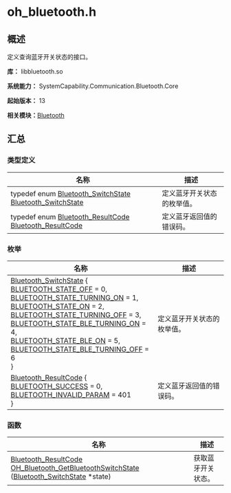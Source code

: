 # oh_bluetooth.h


## 概述

定义查询蓝牙开关状态的接口。

**库：** libbluetooth.so

**系统能力：** SystemCapability.Communication.Bluetooth.Core

**起始版本：** 13

**相关模块：**[Bluetooth](_bluetooth.md)


## 汇总


### 类型定义

| 名称 | 描述 | 
| -------- | -------- |
| typedef enum [Bluetooth_SwitchState](_bluetooth.md#bluetooth_switchstate) [Bluetooth_SwitchState](_bluetooth.md#bluetooth_switchstate) | 定义蓝牙开关状态的枚举值。 | 
| typedef enum [Bluetooth_ResultCode](_bluetooth.md#bluetooth_resultcode) [Bluetooth_ResultCode](_bluetooth.md#bluetooth_resultcode) | 定义蓝牙返回值的错误码。 | 


### 枚举

| 名称 | 描述 | 
| -------- | -------- |
| [Bluetooth_SwitchState](_bluetooth.md#bluetooth_switchstate) {<br/>[BLUETOOTH_STATE_OFF](_bluetooth.md) = 0,<br/>[BLUETOOTH_STATE_TURNING_ON](_bluetooth.md) = 1,<br/>[BLUETOOTH_STATE_ON](_bluetooth.md) = 2,<br/>[BLUETOOTH_STATE_TURNING_OFF](_bluetooth.md) = 3,<br/>[BLUETOOTH_STATE_BLE_TURNING_ON](_bluetooth.md) = 4,<br/>[BLUETOOTH_STATE_BLE_ON](_bluetooth.md) = 5,<br/>[BLUETOOTH_STATE_BLE_TURNING_OFF](_bluetooth.md) = 6<br/>} | 定义蓝牙开关状态的枚举值。 | 
| [Bluetooth_ResultCode](_bluetooth.md#bluetooth_resultcode) {<br/>[BLUETOOTH_SUCCESS](_bluetooth.md) = 0,<br/>[BLUETOOTH_INVALID_PARAM](_bluetooth.md) = 401<br/>} | 定义蓝牙返回值的错误码。 | 


### 函数

| 名称 | 描述 | 
| -------- | -------- |
| [Bluetooth_ResultCode](_bluetooth.md#bluetooth_resultcode) [OH_Bluetooth_GetBluetoothSwitchState](_bluetooth.md#oh_bluetooth_getbluetoothswitchstate) ([Bluetooth_SwitchState](_bluetooth.md#bluetooth_switchstate) \*state) | 获取蓝牙开关状态。 | 

